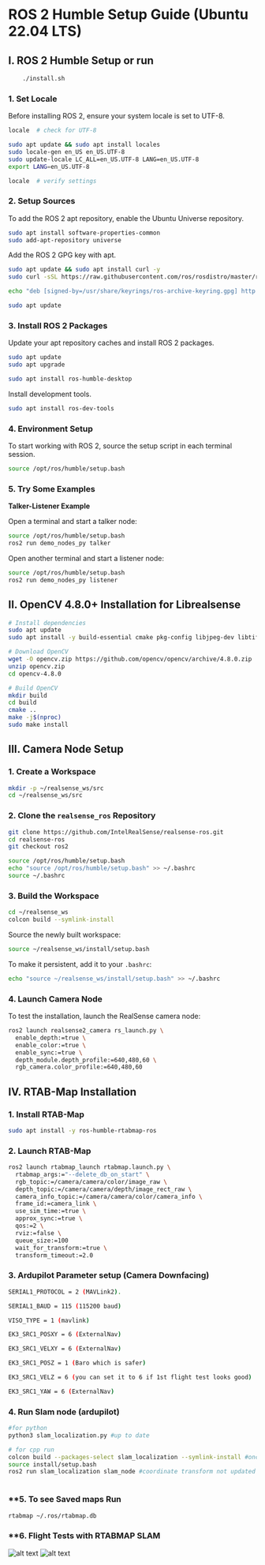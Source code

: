 # ROS 2 Humble Setup Guide (Ubuntu 22.04 LTS)

## I. ROS 2 Humble Setup or run

```bash
    ./install.sh
```

### **1. Set Locale**

Before installing ROS 2, ensure your system locale is set to UTF-8.

```bash
locale  # check for UTF-8

sudo apt update && sudo apt install locales
sudo locale-gen en_US en_US.UTF-8
sudo update-locale LC_ALL=en_US.UTF-8 LANG=en_US.UTF-8
export LANG=en_US.UTF-8

locale  # verify settings
```

### **2. Setup Sources**

To add the ROS 2 apt repository, enable the Ubuntu Universe repository.

```bash
sudo apt install software-properties-common
sudo add-apt-repository universe
```

Add the ROS 2 GPG key with apt.

```bash
sudo apt update && sudo apt install curl -y
sudo curl -sSL https://raw.githubusercontent.com/ros/rosdistro/master/ros.key -o /usr/share/keyrings/ros-archive-keyring.gpg

echo "deb [signed-by=/usr/share/keyrings/ros-archive-keyring.gpg] http://packages.ros.org/ros2/ubuntu $(lsb_release -cs) main" | sudo tee /etc/apt/sources.list.d/ros2.list > /dev/null

sudo apt update
```

### **3. Install ROS 2 Packages**

Update your apt repository caches and install ROS 2 packages.

```bash
sudo apt update
sudo apt upgrade

sudo apt install ros-humble-desktop
```

Install development tools.

```bash
sudo apt install ros-dev-tools
```

### **4. Environment Setup**

To start working with ROS 2, source the setup script in each terminal session.

```bash
source /opt/ros/humble/setup.bash
```

### **5. Try Some Examples**

**Talker-Listener Example**

Open a terminal and start a talker node:

```bash
source /opt/ros/humble/setup.bash
ros2 run demo_nodes_py talker
```

Open another terminal and start a listener node:

```bash
source /opt/ros/humble/setup.bash
ros2 run demo_nodes_py listener
```

## II. OpenCV 4.8.0+ Installation for Librealsense

```bash
# Install dependencies
sudo apt update
sudo apt install -y build-essential cmake pkg-config libjpeg-dev libtiff-dev libpng-dev libgtk-3-dev libcanberra-gtk* libatlas-base-dev gfortran python3-dev

# Download OpenCV
wget -O opencv.zip https://github.com/opencv/opencv/archive/4.8.0.zip
unzip opencv.zip
cd opencv-4.8.0

# Build OpenCV
mkdir build
cd build
cmake ..
make -j$(nproc)
sudo make install
```

## III. Camera Node Setup

### **1. Create a Workspace**

```bash
mkdir -p ~/realsense_ws/src
cd ~/realsense_ws/src
```

### **2. Clone the `realsense_ros` Repository**

```bash
git clone https://github.com/IntelRealSense/realsense-ros.git
cd realsense-ros
git checkout ros2

source /opt/ros/humble/setup.bash
echo "source /opt/ros/humble/setup.bash" >> ~/.bashrc
source ~/.bashrc
```

### **3. Build the Workspace**

```bash
cd ~/realsense_ws
colcon build --symlink-install
```

Source the newly built workspace:

```bash
source ~/realsense_ws/install/setup.bash
```

To make it persistent, add it to your `.bashrc`:

```bash
echo "source ~/realsense_ws/install/setup.bash" >> ~/.bashrc
```

### **4. Launch Camera Node**

To test the installation, launch the RealSense camera node:

```bash
ros2 launch realsense2_camera rs_launch.py \
  enable_depth:=true \
  enable_color:=true \
  enable_sync:=true \
  depth_module.depth_profile:=640,480,60 \
  rgb_camera.color_profile:=640,480,60 

```

## IV. RTAB-Map Installation

### **1. Install RTAB-Map**

```bash
sudo apt install -y ros-humble-rtabmap-ros
```

### **2. Launch RTAB-Map**

```bash
ros2 launch rtabmap_launch rtabmap.launch.py \
  rtabmap_args:="--delete_db_on_start" \
  rgb_topic:=/camera/camera/color/image_raw \
  depth_topic:=/camera/camera/depth/image_rect_raw \
  camera_info_topic:=/camera/camera/color/camera_info \
  frame_id:=camera_link \
  use_sim_time:=true \
  approx_sync:=true \
  qos:=2 \
  rviz:=false \
  queue_size:=100 
  wait_for_transform:=true \
  transform_timeout:=2.0
```

### **3. Ardupilot Parameter setup (Camera Downfacing)**

```bash
SERIAL1_PROTOCOL = 2 (MAVLink2).

SERIAL1_BAUD = 115 (115200 baud)

VISO_TYPE = 1 (mavlink)

EK3_SRC1_POSXY = 6 (ExternalNav)

EK3_SRC1_VELXY = 6 (ExternalNav)

EK3_SRC1_POSZ = 1 (Baro which is safer)

EK3_SRC1_VELZ = 6 (you can set it to 6 if 1st flight test looks good)

EK3_SRC1_YAW = 6 (ExternalNav)


```

### **4. Run Slam node (ardupilot)**

```bash
#for python
python3 slam_localization.py #up to date

# for cpp run
colcon build --packages-select slam_localization --symlink-install #once
source install/setup.bash
ros2 run slam_localization slam_node #coordinate transform not updated (update before testing for CPP)
 
```

### **5. To see Saved maps Run

```bash
rtabmap ~/.ros/rtabmap.db
```

### **6. Flight Tests with RTABMAP SLAM

![alt text](images/ft1407.png)
![alt text](images/ft1707.png)
